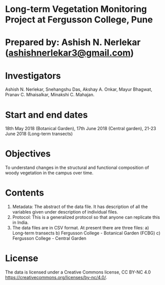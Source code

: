# Long-term Vegetation Monitoring Project at Fergusson College, Pune

# Prepared by: Ashish N. Nerlekar (ashishnerlekar3@gmail.com) 

# Investigators 
Ashish N. Nerlekar, Snehangshu Das, Akshay A. Onkar, Mayur Bhagwat, Pranav C. Mhaisalkar, Minakshi C. Mahajan.

# Start and end dates 
18th May 2018 (Botanical Garden), 17th June 2018 (Central garden), 21-23 June 2018 (Long-term transects) 

# Objectives 
To understand changes in the structural and functional composition of woody vegetation in the campus over time.

# Contents 
1) Metadata: The abstract of the data file. It has description of all the variables given under description of individual files. 
2) Protocol: This is a generalized protocol so that anyone can replicate this in India. 
3) The data files are in CSV format. At present there are three files: 
    a) Long-term transects 
    b) Fergusson College - Botanical Garden (FCBG)
    c) Fergusson College - Central Garden 

# License
The data is licensed under a Creative Commons license, CC BY-NC 4.0 https://creativecommons.org/licenses/by-nc/4.0/.

